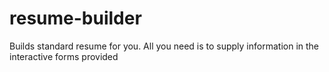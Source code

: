 # resume-builder
Builds standard resume for you. All you need is to supply information in the interactive forms provided
